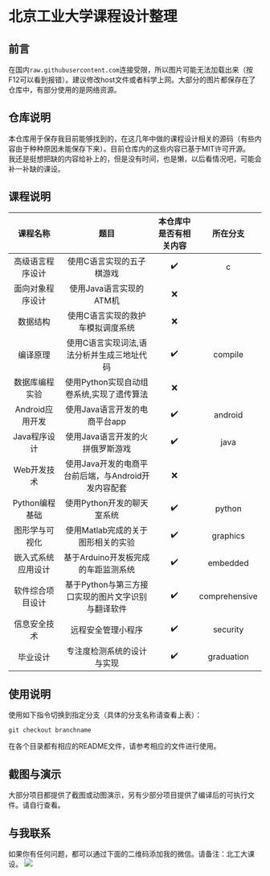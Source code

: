 # 北京工业大学课程设计整理

## 前言
在国内`raw.githubusercontent.com`连接受限，所以图片可能无法加载出来（按F12可以看到报错）。建议修改host文件或者科学上网。大部分的图片都保存在了仓库中，有部分使用的是网络资源。

## 仓库说明

本仓库用于保存我目前能够找到的，在这几年中做的课程设计相关的源码（有些内容由于种种原因未能保存下来）。目前仓库内的这些内容已基于MIT许可开源。<br>我还是挺想把缺的内容给补上的，但是没有时间，也是懒，以后看情况吧，可能会补一补缺的课设。

## 课程说明

|      课程名称      |                        题目                         | 本仓库中是否有相关内容 |   所在分支    |
| :----------------: | :-------------------------------------------------: | :--------------------: | :-----------: |
|  高级语言程序设计  |              使用C语言实现的五子棋游戏              |   :heavy_check_mark:   |       c       |
|  面向对象程序设计  |               使用Java语言实现的ATM机               |          :x:           |               |
|      数据结构      |          使用C语言实现的救护车模拟调度系统          |          :x:           |               |
|      编译原理      |     使用C语言实现词法,语法分析并生成三地址代码      |   :heavy_check_mark:   |    compile    |
|   数据库编程实验   |      使用Python实现自动组卷系统,实现了遗传算法      |          :x:           |               |
|  Android应用开发   |            使用Java语言开发的电商平台app            |   :heavy_check_mark:   |    android    |
|    Java程序设计    |          使用Java语言开发的火拼俄罗斯游戏           |   :heavy_check_mark:   |     java      |
|    Web开发技术     | 使用Java开发的电商平台前后端，与Android开发内容配套 |          :x:           |               |
|   Python编程基础   |             使用Python开发的聊天室系统              |   :heavy_check_mark:   |    python     |
|   图形学与可视化   |         使用Matlab完成的关于图形相关的实验          |   :heavy_check_mark:   |   graphics    |
| 嵌入式系统应用设计 |         基于Arduino开发板完成的车距监测系统         |   :heavy_check_mark:   |   embedded    |
|  软件综合项目设计  | 基于Python与第三方接口实现的图片文字识别与翻译软件  |   :heavy_check_mark:   | comprehensive |
|    信息安全技术    |                 远程安全管理小程序                  |   :heavy_check_mark:   |   security    |
|    毕业设计   |                 专注度检测系统的设计与实现                  |   :heavy_check_mark:   |   graduation    |

## 使用说明

使用如下指令切换到指定分支（具体的分支名称请查看上表）：

```
git checkout branchname
```

在各个目录都有相应的README文件，请参考相应的文件进行使用。

## 截图与演示

大部分项目都提供了截图或动图演示，另有少部分项目提供了编译后的可执行文件。请自行查看。

## 与我联系
如果你有任何问题，都可以通过下面的二维码添加我的微信。请备注：北工大课设。
![](qrcode.jpg)

